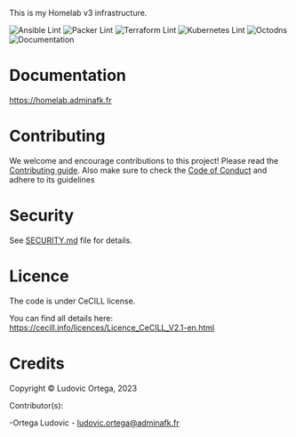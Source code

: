 This is my Homelab v3 infrastructure.

![Ansible Lint](https://github.com/M0NsTeRRR/homelabv3-infra/workflows/Ansible%20Lint/badge.svg)
![Packer Lint](https://github.com/M0NsTeRRR/homelabv3-infra/workflows/Packer%20Lint/badge.svg)
![Terraform Lint](https://github.com/M0NsTeRRR/homelabv3-infra/workflows/Terraform%20Lint/badge.svg)
![Kubernetes Lint](https://github.com/M0NsTeRRR/homelabv3-infra/workflows/Kubernetes%20Lint/badge.svg)
![Octodns](https://github.com/M0NsTeRRR/homelabv3-infra/workflows/Octodns/badge.svg)
![Documentation](https://github.com/M0NsTeRRR/homelabv3-infra/workflows/Documentation/badge.svg)

# Documentation

https://homelab.adminafk.fr

# Contributing

We welcome and encourage contributions to this project! Please read the [Contributing guide](CONTRIBUTING.md). Also make sure to check the [Code of Conduct](CODE_OF_CONDUCT.md) and adhere to its guidelines

# Security

See [SECURITY.md](SECURITY.md) file for details.

# Licence

The code is under CeCILL license.

You can find all details here: https://cecill.info/licences/Licence_CeCILL_V2.1-en.html

# Credits

Copyright © Ludovic Ortega, 2023

Contributor(s):

-Ortega Ludovic - ludovic.ortega@adminafk.fr
